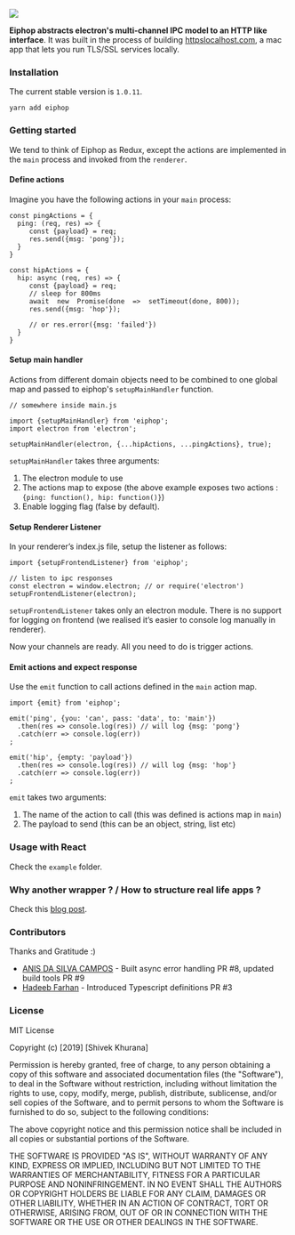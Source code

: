 
![](https://github.com/krimlabs/eiphop/raw/master/graphics/eiphop-logo.jpg)

**Eiphop abstracts electron's multi-channel IPC model to an HTTP like interface**. It was built in the process of building [httpslocalhost.com](httpslocalhost.com), a mac app that lets you run TLS/SSL services locally.


### Installation
The current stable version is `1.0.11`.

```
yarn add eiphop
```

### Getting started
We tend to think of Eiphop as Redux, except the actions are implemented in the `main` process and invoked from the `renderer`. 

#### Define actions
Imagine you have the following actions in your `main` process: 
```
const pingActions = {  
  ping: (req, res) => {  
     const {payload} = req;  
     res.send({msg: 'pong'});  
  }  
}

const hipActions = {
  hip: async (req, res) => {  
     const {payload} = req;  
     // sleep for 800ms
     await  new  Promise(done  =>  setTimeout(done, 800)); 
     res.send({msg: 'hop'});

     // or res.error({msg: 'failed'})  
  } 
}
```
#### Setup main handler
Actions from different domain objects need to be combined to one global map and passed to eiphop's `setupMainHandler` function. 
```
// somewhere inside main.js

import {setupMainHandler} from 'eiphop';
import electron from 'electron';

setupMainHandler(electron, {...hipActions, ...pingActions}, true);
```
`setupMainHandler`  takes three arguments:

1.  The electron module to use
2.  The actions map to expose (the above example exposes two actions :  `{ping: function(), hip: function()}`)
3.  Enable logging flag (false by default).

#### Setup Renderer Listener
In your renderer’s index.js file, setup the listener as follows:
```
import {setupFrontendListener} from 'eiphop';

// listen to ipc responses  
const electron = window.electron; // or require('electron')  
setupFrontendListener(electron);
```
`setupFrontendListener`  takes only an electron module. There is no support for logging on frontend (we realised it’s easier to console log manually in renderer).

Now your channels are ready. All you need to do is trigger actions.

#### Emit actions and expect response
Use the  `emit`  function to call actions defined in the `main` action map.
```
import {emit} from 'eiphop';

emit('ping', {you: 'can', pass: 'data', to: 'main'})  
  .then(res => console.log(res)) // will log {msg: 'pong'}  
  .catch(err => console.log(err))  
;

emit('hip', {empty: 'payload'})  
  .then(res => console.log(res)) // will log {msg: 'hop'}  
  .catch(err => console.log(err))  
;
```
`emit`  takes two arguments:

1.  The name of the action to call (this was defined is actions map in  `main`)
2.  The payload to send (this can be an object, string, list etc)

### Usage with React
Check the `example` folder.

### Why another wrapper ? / How to structure real life apps ?
Check this [blog post](https://medium.com/@shivekkhurana/introducing-eiphop-an-electron-ipc-wrapper-good-fit-for-react-apps-50de6826a47e).

### Contributors 

Thanks and Gratitude :)

- [ANIS DA SILVA CAMPOS](https://github.com/anis-campos) - Built async error handling PR #8, updated build tools PR #9
- [Hadeeb Farhan](https://github.com/hadeeb) - Introduced Typescript definitions PR #3

### License
MIT License

Copyright (c) [2019] [Shivek Khurana]

Permission is hereby granted, free of charge, to any person obtaining a copy of this software and associated documentation files (the "Software"), to deal in the Software without restriction, including without limitation the rights to use, copy, modify, merge, publish, distribute, sublicense, and/or sell copies of the Software, and to permit persons to whom the Software is furnished to do so, subject to the following conditions:

The above copyright notice and this permission notice shall be included in all copies or substantial portions of the Software.

THE SOFTWARE IS PROVIDED "AS IS", WITHOUT WARRANTY OF ANY KIND, EXPRESS OR IMPLIED, INCLUDING BUT NOT LIMITED TO THE WARRANTIES OF MERCHANTABILITY, FITNESS FOR A PARTICULAR PURPOSE AND NONINFRINGEMENT. IN NO EVENT SHALL THE AUTHORS OR COPYRIGHT HOLDERS BE LIABLE FOR ANY CLAIM, DAMAGES OR OTHER LIABILITY, WHETHER IN AN ACTION OF CONTRACT, TORT OR OTHERWISE, ARISING FROM, OUT OF OR IN CONNECTION WITH THE SOFTWARE OR THE USE OR OTHER DEALINGS IN THE SOFTWARE.